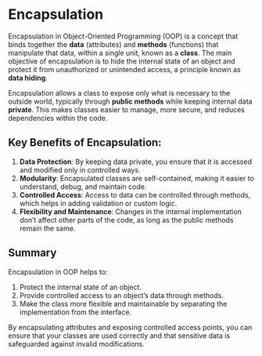 # Encapsulation
Encapsulation in Object-Oriented Programming (OOP) is a concept that binds together 
the **data** (attributes) and **methods** (functions) that manipulate that data, 
within a single unit, known as a **class**. 
The main objective of encapsulation is to hide the internal state of an object 
and protect it from unauthorized or unintended access, a principle known as **data hiding**.

Encapsulation allows a class to expose only what is necessary to the outside world, 
typically through **public methods** while keeping internal data **private**. 
This makes classes easier to manage, more secure, and reduces dependencies within the code.

## Key Benefits of Encapsulation:
1. **Data Protection**: By keeping data private, you ensure that it is accessed 
and modified only in controlled ways.
2. **Modularity**: Encapsulated classes are self-contained, making it easier to understand, 
debug, and maintain code.
3. **Controlled Access**: Access to data can be controlled through methods, 
which helps in adding validation or custom logic.
4. **Flexibility and Maintenance**: Changes in the internal implementation don’t affect other parts of the code,
as long as the public methods remain the same.

## Summary
Encapsulation in OOP helps to:
1. Protect the internal state of an object.
2. Provide controlled access to an object’s data through methods.
3. Make the class more flexible and maintainable by separating the implementation from the interface.

By encapsulating attributes and exposing controlled access points, you can ensure that your classes are used correctly and that sensitive data is safeguarded against invalid modifications.
